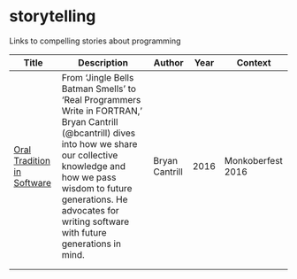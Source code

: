 # storytelling

Links to compelling stories about programming

| Title                                                                     | Description                                                                                                                                                                                                                                                             | Author         | Year | Context           |
|---------------------------------------------------------------------------|-------------------------------------------------------------------------------------------------------------------------------------------------------------------------------------------------------------------------------------------------------------------------|----------------|------|-------------------|
| [Oral Tradition in Software](https://www.youtube.com/watch?v=4PaWFYm0kEw) | From ‘Jingle Bells Batman Smells’ to ‘Real Programmers Write in FORTRAN,’ Bryan Cantrill (@bcantrill) dives into how we share our collective knowledge and how we pass wisdom to future generations. He advocates for writing software with future generations in mind. | Bryan Cantrill | 2016 | Monkoberfest 2016 |
|                                                                           |                                                                                                                                                                                                                                                                         |                |      |                   |
|                                                                           |                                                                                                                                                                                                                                                                         |                |      |                   |
